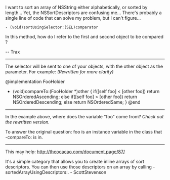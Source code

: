 

I want to sort an array of NSString either alphabetically, or sorted by length...
Yet, the NSSortDescriptors are confusing me...
There's probably a single line of code that can solve my problem, but I can't figure...

    - (void)sortUsingSelector:(SEL)comparator
In this method, how do I refer to the first and second object to be compared ?

-- Trax

----

The selector will be sent to one of your objects, with the other object as the parameter. For example:
*(Rewritten for more clarity)*
    
@implementation FooHolder
- (void)compareTo:(FooHolder *)other {
   if([self foo] < [other foo])
      return NSOrderedAscending;
   else if([self foo] > [other foo])
      return NSOrderedDescending;
   else
      return NSOrderedSame;
}
@end


----
In the example above, where does the variable "foo" come from? *Check out the rewritten version.*

To answer the original question: foo is an instance variable in the class that -compareTo: is in.

----

This may help:
http://theocacao.com/document.page/87/

It's a simple category that allows you to create inline arrays of sort descriptors. You can then use those descriptors on an array by calling -sortedArrayUsingDescriptors:.  - ScottStevenson
